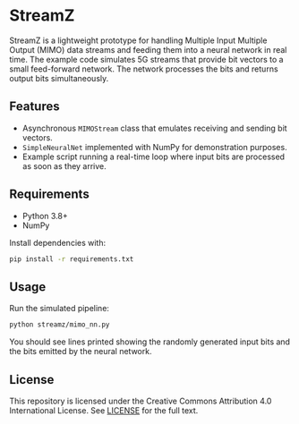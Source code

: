 # StreamZ

StreamZ is a lightweight prototype for handling Multiple Input Multiple Output (MIMO) data streams and feeding them into a neural network in real time. The example code simulates 5G streams that provide bit vectors to a small feed-forward network. The network processes the bits and returns output bits simultaneously.

## Features

- Asynchronous `MIMOStream` class that emulates receiving and sending bit vectors.
- `SimpleNeuralNet` implemented with NumPy for demonstration purposes.
- Example script running a real-time loop where input bits are processed as soon as they arrive.

## Requirements

- Python 3.8+
- NumPy

Install dependencies with:

```bash
pip install -r requirements.txt
```

## Usage

Run the simulated pipeline:

```bash
python streamz/mimo_nn.py
```

You should see lines printed showing the randomly generated input bits and the bits emitted by the neural network.

## License

This repository is licensed under the Creative Commons Attribution 4.0 International License. See [LICENSE](LICENSE) for the full text.
